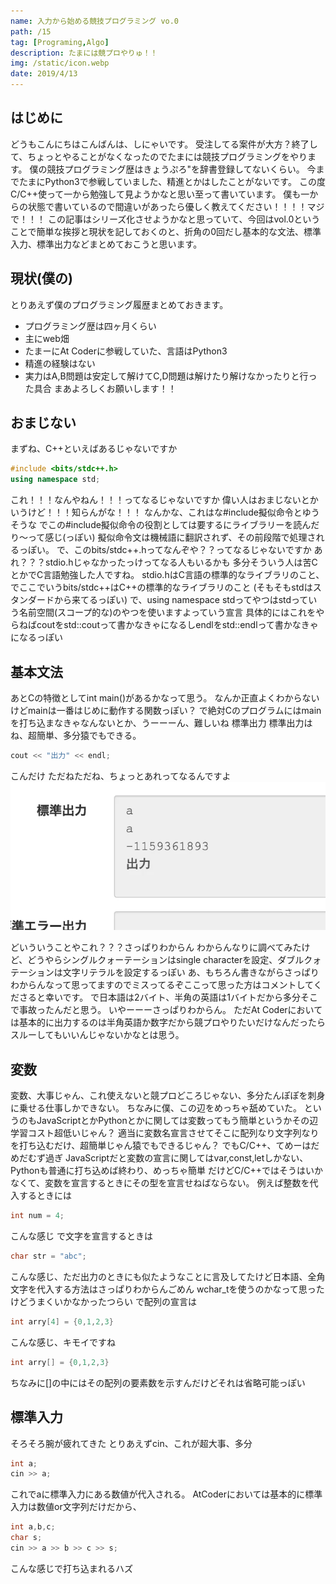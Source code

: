 ```yaml
---
name: 入力から始める競技プログラミング vo.0
path: /15
tag: [Programing,Algo]
description: たまには競プロやりゅ！！
img: /static/icon.webp
date: 2019/4/13
---
```


## はじめに
どうもこんにちはこんばんは、しにゃいです。
受注してる案件が大方？終了して、ちょっとやることがなくなったのでたまには競技プログラミングをやります。
僕の競技プログラミング歴はきょうぷろ"を辞書登録してないくらい。
今までたまにPython3で参戦していました、精進とかはしたことがないです。
この度C/C++使って一から勉強して見ようかなと思い至って書いています。
僕も一からの状態で書いているので間違いがあったら優しく教えてください！！！！マジで！！！ この記事はシリーズ化させようかなと思っていて、今回はvol.0ということで簡単な挨拶と現状を記しておくのと、折角の0回だし基本的な文法、標準入力、標準出力などまとめておこうと思います。
## 現状(僕の)
とりあえず僕のプログラミング履歴まとめておきます。
* プログラミング歴は四ヶ月くらい
* 主にweb畑
* たまーにAt Coderに参戦していた、言語はPython3
* 精進の経験はない
* 実力はA,B問題は安定して解けてC,D問題は解けたり解けなかったりと行った具合
まあよろしくお願いします！！
## おまじない
まずね、C++といえばあるじゃないですか
```C++
#include <bits/stdc++.h>
using namespace std;
```
これ！！！なんやねん！！！ってなるじゃないですか
偉い人はおまじないとかいうけど！！！知らんがな！！！
なんかな、これはな#include擬似命令とゆうそうな
でこの#include擬似命令の役割としては要するにライブラリーを読んだり〜って感じ(っぽい)
擬似命令文は機械語に翻訳されず、その前段階で処理されるっぽい。
で、このbits/stdc++.hってなんぞや？？ってなるじゃないですか
あれ？？？stdio.hじゃなかったっけってなる人もいるかも
多分そういう人は苦CとかでC言語勉強した人ですね。
stdio.hはC言語の標準的なライブラリのこと、でここでいうbits/stdc++はC++の標準的なライブラリのこと
(そもそもstdはスタンダードから来てるっぽい)
で、using namespace stdってやつはstdっていう名前空間(スコープ的な)のやつを使いますよっていう宣言
具体的にはこれをやらねばcoutをstd::coutって書かなきゃになるしendlをstd::endlって書かなきゃになるっぽい
## 基本文法
あとCの特徴としてint main()があるかなって思う。
なんか正直よくわからないけどmainは一番はじめに動作する関数っぽい？
で絶対Cのプログラムにはmainを打ち込まなきゃなんないとか、うーーーん、難しいね
標準出力
標準出力はね、超簡単、多分猿でもできる。
```C++
cout << "出力" << endl;
```
こんだけ
ただねただね、ちょっとあれってなるんですよ
<img src="/static/15-3.webp" />

どいういうことやこれ？？？さっぱりわからん
わからんなりに調べてみたけど、どうやらシングルクォーテーションはsingle characterを設定、ダブルクォテーションは文字リテラルを設定するっぽい
あ、もちろん書きながらさっぱりわからんなって思ってますのでミスってるぞここって思った方はコメントしてくださると幸いです。
で日本語は2バイト、半角の英語は1バイトだから多分そこで事故ったんだと思う。
いやーーーさっぱりわからん。
ただAt Coderにおいては基本的に出力するのは半角英語か数字だから競プロやりたいだけなんだったらスルーしてもいいんじゃないかなとは思う。
## 変数
変数、大事じゃん、これ使えないと競プロどころじゃない、多分たんぽぽを刺身に乗せる仕事しかできない。
ちなみに僕、この辺をめっちゃ舐めていた。
というのもJavaScriptとかPythonとかに関しては変数ってもう簡単というかその辺学習コスト超低いじゃん？
適当に変数名宣言させてそこに配列なり文字列なりを打ち込むだけ、超簡単じゃん猿でもできるじゃん？
でもC/C++、てめーはだめだむず過ぎ
JavaScriptだと変数の宣言に関してはvar,const,letしかない、Pythonも普通に打ち込めば終わり、めっちゃ簡単
だけどC/C++ではそうはいかなくて、変数を宣言するときにその型を宣言せねばならない。
例えば整数を代入するときには
```C++
int num = 4;
```
こんな感じ
で文字を宣言するときは
```C++
char str = "abc";
```
こんな感じ、ただ出力のときにも似たようなことに言及してたけど日本語、全角文字を代入する方法はさっぱりわからんごめん
wchar_tを使うのかなって思ったけどうまくいかなかったつらい
で配列の宣言は
```C++
int arry[4] = {0,1,2,3}
```
こんな感じ、キモイですね
```C++
int arry[] = {0,1,2,3}
```
ちなみに[]の中にはその配列の要素数を示すんだけどそれは省略可能っぽい
## 標準入力
そろそろ腕が疲れてきた
とりあえずcin、これが超大事、多分
```C++
int a;
cin >> a;
```
これでaに標準入力にある数値が代入される。
AtCoderにおいては基本的に標準入力は数値or文字列だけだから、
```C++
int a,b,c;
char s;
cin >> a >> b >> c >> s;
```
こんな感じで打ち込まれるハズ